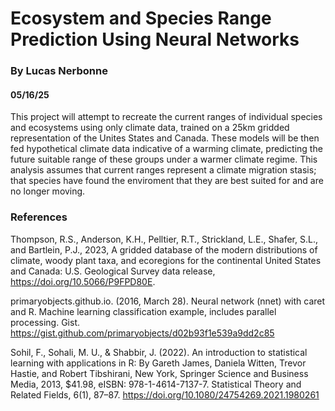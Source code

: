 # Ecosystem and Species Range Prediction Using Neural Networks
### By Lucas Nerbonne 
#### 05/16/25

This project will attempt to recreate the current ranges of individual species and ecosystems using only climate data, trained on a 25km gridded representation of the Unites States and Canada. These models will be then fed hypothetical climate data indicative of a warming climate, predicting the future suitable range of these groups under a warmer climate regime. This analysis assumes that current ranges represent a climate migration stasis; that species have found the enviroment that they are best suited for and are no longer moving. 

### References

Thompson, R.S., Anderson, K.H., Pelltier, R.T., Strickland, L.E., Shafer, S.L., and Bartlein, P.J., 2023, A gridded database of the modern distributions of climate, woody plant taxa, and ecoregions for the continental United States and Canada: U.S. Geological Survey data release, https://doi.org/10.5066/P9FPD80E.

primaryobjects.github.io. (2016, March 28). Neural network (nnet) with caret and R. Machine learning classification example, includes parallel processing. Gist. https://gist.github.com/primaryobjects/d02b93f1e539a9dd2c85

‌Sohil, F., Sohali, M. U., & Shabbir, J. (2022). An introduction to statistical learning with applications in R: By Gareth James, Daniela Witten, Trevor Hastie, and Robert Tibshirani, New York, Springer Science and Business Media, 2013, $41.98, eISBN: 978-1-4614-7137-7. Statistical Theory and Related Fields, 6(1), 87–87. https://doi.org/10.1080/24754269.2021.1980261

